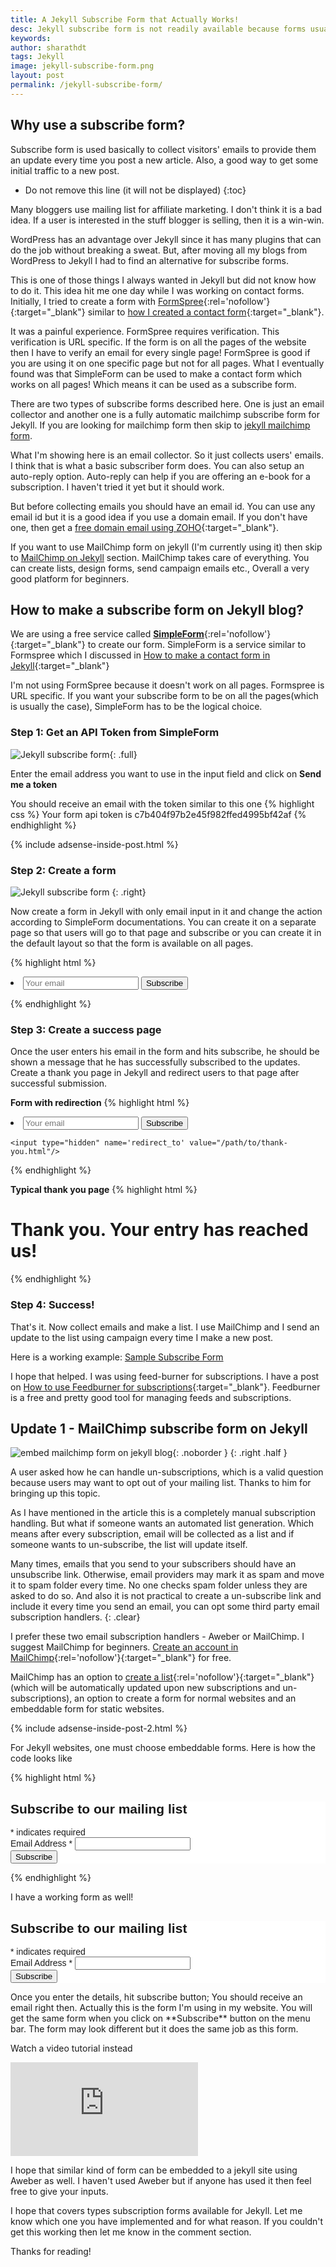 ```yaml
---
title: A Jekyll Subscribe Form that Actually Works!
desc: Jekyll subscribe form is not readily available because forms usually work with php code to send emails. But with this method, we can add a mailchimp subscribe form on any Jekyll blog which will work out of the box.
keywords: 
author: sharathdt
tags: Jekyll
image: jekyll-subscribe-form.png
layout: post
permalink: /jekyll-subscribe-form/
---
```



## Why use a subscribe form?
Subscribe form is used basically to collect visitors' emails to provide them an update every time you post a new article. Also, a good way to get some initial traffic to a new post. 

   


* Do not remove this line (it will not be displayed) 
{:toc}


Many bloggers use mailing list for affiliate marketing. I don't think it is a bad idea. If a user is interested in the stuff blogger is selling, then it is a win-win. 

WordPress has an advantage over Jekyll since it has many plugins that can do the job without breaking a sweat. But, after moving all my blogs from WordPress to Jekyll I had to find an alternative for subscribe forms.

This is one of those things I always wanted in Jekyll but did not know how to do it. This idea hit me one day while I was working on contact forms. Initially, I tried to create a form with [FormSpree](http://formspree.io){:rel='nofollow'}{:target="_blank"} similar to [how I created a contact form](/jekyll-contact-form/){:target="_blank"}. 

It was a painful experience. FormSpree requires verification. This verification is URL specific. If the form is on all the pages of the website then I have to verify an email for every single page! FormSpree is good if you are using it on one specific page but not for all pages. What I eventually found was that SimpleForm can be used to make a contact form which works on all pages! Which means it can be used as a subscribe form.

There are two types of subscribe forms described here. One is just an email collector and another one is a fully automatic mailchimp subscribe form for Jekyll. If you are looking for mailchimp form then skip to [jekyll mailchimp form](#update-1---mailchimp-subscribe-form-on-jekyll).

What I'm showing here is an email collector. So it just collects users' emails. I think that is what a basic subscriber form does. You can also setup an auto-reply option. Auto-reply can help if you are offering an e-book for a subscription. I haven't tried it yet but it should work.

But before collecting emails you should have an email id. You can use any email id but it is a good idea if you use a domain email. If you don't have one, then get a [free domain email using ZOHO](/free-domain-email-zoho/){:target="_blank"}.

If you want to use MailChimp form on jekyll (I'm currently using it) then skip to [MailChimp on Jekyll](#update-1---mailchimp-subscribe-form-on-jekyll) section. MailChimp takes care of everything. You can create lists, design forms, send campaign emails etc., Overall a very good platform for beginners.



## How to make a subscribe form on Jekyll blog?

We are using a free service called [**SimpleForm**](https://getsimpleform.com/){:rel='nofollow'}{:target="_blank"} to create our form. SimpleForm is a service similar to Formspree which I discussed in [How to make a contact form in Jekyll](/jekyll-contact-form/){:target="_blank"}

I'm not using FormSpree because it doesn't work on all pages. Formspree is URL specific. If you want your subscribe form to be on all the pages(which is usually the case), SimpleForm has to be the logical choice.

### Step 1: Get an API Token from SimpleForm
![Jekyll subscribe form](/images/jekyll-subscribe-form-simpleform.jpg){: .full}

Enter the email address you want to use in the input field and click on **Send me a token**

You should receive an email with the token similar to this one
{% highlight css %}
Your form api token is c7b404f97b2e45f982ffed4995bf42af
{% endhighlight %}

{% include adsense-inside-post.html %}

### Step 2: Create a form
![Jekyll subscribe form](/images/jekyll-subscribe-form.jpg)
{: .right}

Now create a form in Jekyll with only email input in it and change the action according to SimpleForm documentations. You can create it on a separate page so that users will go to that page and subscribe or you can create it in the default layout so that the form is available on all pages.

{% highlight html %}
<form action="https://getsimpleform.com/messages?form_api_token=c7b404f97b2e45f982ffed4995bf42af" method="post">
    <li class="contact-li">
        <input type="email" placeholder="Your email" id="email"/>
        <input type="submit" value="Subscribe" id="submit"/>
    </li>
</form>
{% endhighlight %}


### Step 3: Create a success page
Once the user enters his email in the form and hits subscribe, he should be shown a message that he has successfully subscribed to the updates. Create a thank you page in Jekyll and redirect users to that page after successful submission.

**Form with redirection**
{% highlight html %}
<form action="https://getsimpleform.com/messages?form_api_token=c7b404f97b2e45f982ffed4995bf42af" method="post">
  <!-- the redirect_to is optional, the form will redirect to the referrer on submission -->
    <li class="contact-li">
        <input type="email" placeholder="Your email" id="email"/>
        <input type="submit" value="Subscribe" id="submit"/>
    </li>
         
   <!-- the redirect_to is optional, the form will redirect to the referrer on submission -->
    <input type="hidden" name='redirect_to' value="/path/to/thank-you.html"/> 
         
</form>
{% endhighlight %}


**Typical thank you page**
{% highlight html %}
<!DOCTYPE html>
<html lang="en">
    <head>
        <meta charset="UTF-8">
        <title>Thank you</title>
    </head>
    <body>
        <h1>Thank you. Your entry has reached us!</h1>
    </body>
</html>
{% endhighlight %}


### Step 4: Success!
That's it. Now collect emails and make a list. I use MailChimp and I send an update to the list using campaign every time I make a new post.

Here is a working example: <a href="http://redgadget.github.io/form-jekyll/" target="_blank" rel="nofollow">Sample Subscribe Form</a>

I hope that helped. I was using feed-burner for subscriptions. I have a post on [How to use Feedburner for subscriptions](/jekyll-subscribe-feedburner/){:target="_blank"}. Feedburner is a free and pretty good tool for managing feeds and subscriptions.

## Update 1 - MailChimp subscribe form on Jekyll

![embed mailchimp form on jekyll blog](/images/mailchimp-form-jekyll.png){: .noborder }
{: .right .half }

A user asked how he can handle un-subscriptions, which is a valid question because users may want to opt out of your mailing list. Thanks to him for bringing up this topic.

As I have mentioned in the article this is a completely manual subscription handling. But what if someone wants an automated list generation. Which means after every subscription, email will be collected as a list and if someone wants to un-subscribe, the list will update itself.


Many times, emails that you send to your subscribers should have an unsubscribe link. Otherwise, email providers may mark it as spam and move it to spam folder every time. No one checks spam folder unless they are asked to do so. And also it is not practical to create a un-subscribe link and include it every time you send an email, you can opt some third party email subscription handlers.
{: .clear}

I prefer these two email subscription handlers - Aweber or MailChimp. I suggest MailChimp for beginners. [Create an account in MailChimp](http://eepurl.com/bWHZgb){:rel='nofollow'}{:target="_blank"} for free.

MailChimp has an option to [create a list](https://us10.admin.mailchimp.com/lists/new-list/){:rel='nofollow'}{:target="_blank"}(which will be automatically updated upon new subscriptions and un-subscriptions), an option to create a form for normal websites and an embeddable form for static websites.


{% include adsense-inside-post-2.html %}

For Jekyll websites, one must choose embeddable forms. Here is how the code looks like

{% highlight html %}
<!-- Begin MailChimp Signup Form -->
<link href="//cdn-images.mailchimp.com/embedcode/classic-10_7.css" rel="stylesheet" type="text/css">
<style type="text/css">
    #mc_embed_signup{background:#fff; clear:left; font:14px Helvetica,Arial,sans-serif; }
    /* Add your own MailChimp form style overrides in your site stylesheet or in this style block.
       We recommend moving this block and the preceding CSS link to the HEAD of your HTML file. */
</style>
<div id="mc_embed_signup">
<form action="//redgadgets.us10.list-manage.com/subscribe/post?u=210acce5db69d3d4a04b0e25d&amp;id=a268d63442" method="post" id="mc-embedded-subscribe-form" name="mc-embedded-subscribe-form" class="validate" target="_blank" novalidate>
    <div id="mc_embed_signup_scroll">
    <h2>Subscribe to our mailing list</h2>
<div class="indicates-required"><span class="asterisk">*</span> indicates required</div>
<div class="mc-field-group">
    <label for="mce-EMAIL">Email Address  <span class="asterisk">*</span>
</label>
    <input type="email" value="" name="EMAIL" class="required email" id="mce-EMAIL">
</div>
    <div id="mce-responses" class="clear">
        <div class="response" id="mce-error-response" style="display:none"></div>
        <div class="response" id="mce-success-response" style="display:none"></div>
    </div>    <!-- real people should not fill this in and expect good things - do not remove this or risk form bot signups-->
    <div style="position: absolute; left: -5000px;" aria-hidden="true"><input type="text" name="b_210acce5db69d3d4a04b0e25d_a268d63442" tabindex="-1" value=""></div>
    <div class="clear"><input type="submit" value="Subscribe" name="subscribe" id="mc-embedded-subscribe" class="button"></div>
    </div>
</form>
</div>
<script type='text/javascript' src='//s3.amazonaws.com/downloads.mailchimp.com/js/mc-validate.js'></script><script type='text/javascript'>(function($) {window.fnames = new Array(); window.ftypes = new Array();fnames[0]='EMAIL';ftypes[0]='email';fnames[1]='FNAME';ftypes[1]='text';fnames[2]='LNAME';ftypes[2]='text';}(jQuery));var $mcj = jQuery.noConflict(true);</script>
<!--End mc_embed_signup-->
{% endhighlight %}

I have a working form as well!

<!-- Begin MailChimp Signup Form -->
<link href="/css/mailchimp.css" rel="stylesheet" type="text/css">
<style type="text/css">
    #mc_embed_signup{background:#fff; clear:left; font:14px Helvetica,Arial,sans-serif; }
    /* Add your own MailChimp form style overrides in your site stylesheet or in this style block.
       We recommend moving this block and the preceding CSS link to the HEAD of your HTML file. */
</style>
<div id="mc_embed_signup">
<form action="//webjeda.us10.list-manage.com/subscribe/post?u=210acce5db69d3d4a04b0e25d&amp;id=bee17ce703" method="post" id="mc-embedded-subscribe-form" name="mc-embedded-subscribe-form" class="validate" target="_blank" novalidate>
    <div id="mc_embed_signup_scroll">
    <h2>Subscribe to our mailing list</h2>
<div class="indicates-required"><span class="asterisk">*</span> indicates required</div>
<div class="mc-field-group">
    <label for="mce-EMAIL">Email Address  <span class="asterisk">*</span>
</label>
    <input type="email" value="" name="EMAIL" class="required email" id="mce-EMAIL">
</div>
    <div id="mce-responses" class="clear">
        <div class="response" id="mce-error-response" style="display:none"></div>
        <div class="response" id="mce-success-response" style="display:none"></div>
    </div>
    <div style="position: absolute; left: -5000px;" aria-hidden="true"><input type="text" name="b_210acce5db69d3d4a04b0e25d_a268d63442" tabindex="-1" value=""></div>
    <div class="clear"><input type="submit" value="Subscribe" name="subscribe" id="mc-embedded-subscribe" class="button"></div>
    </div>
</form>
</div>
<script async type='text/javascript' src='/js/mc-validate.js'></script><script type='text/javascript'>(function($) {window.fnames = new Array(); window.ftypes = new Array();fnames[0]='EMAIL';ftypes[0]='email';fnames[1]='FNAME';ftypes[1]='text';fnames[2]='LNAME';ftypes[2]='text';}(jQuery));var $mcj = jQuery.noConflict(true);</script>
<!--End mc_embed_signup-->

<p></p>
Once you enter the details, hit subscribe button; You should receive an email right then. Actually this is the form I'm using in my website. You will get the same form when you click on **Subscribe** button on the menu bar. The form may look different but it does the same job as this form.

Watch a video tutorial instead
<iframe class="video" src="https://www.youtube.com/embed/zhHY4tWpFz4?rel=0" frameborder="0" allowfullscreen></iframe>

I hope that similar kind of form can be embedded to a jekyll site using Aweber as well. I haven't used Aweber but if anyone has used it then feel free to give your inputs.

I hope that covers types subscription forms available for Jekyll. Let me know which one you have implemented and for what reason. If you couldn't get this working then let me know in the comment section.

Thanks for reading!
